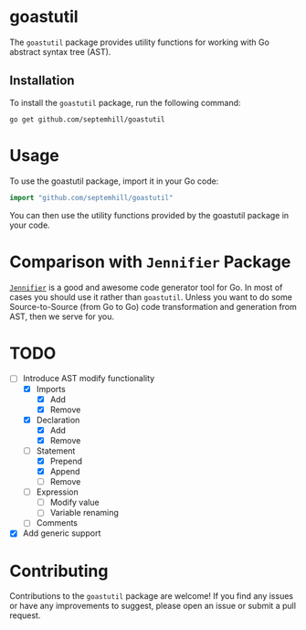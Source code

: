 # goastutil

The `goastutil` package provides utility functions for working with Go abstract
syntax tree (AST).

## Installation

To install the `goastutil` package, run the following command:

```shell
go get github.com/septemhill/goastutil
```

# Usage

To use the goastutil package, import it in your Go code:

```go
import "github.com/septemhill/goastutil"
```

You can then use the utility functions provided by the goastutil package in your
code.

# Comparison with `Jennifier` Package

[`Jennifier`](https://github.com/dave/jennifer) is a good and awesome code generator tool for Go. In most of cases
you should use it rather than `goastutil`. Unless you want to do some Source-to-Source (from Go to Go) code transformation and generation from AST, then we serve for you.


# TODO

- [ ] Introduce AST modify functionality
  - [X] Imports
    - [X] Add
    - [X] Remove
  - [X] Declaration
    - [X] Add
    - [X] Remove
  - [ ] Statement
    - [X] Prepend
    - [X] Append
    - [ ] Remove
  - [ ] Expression
    - [ ] Modify value
    - [ ] Variable renaming
  - [ ] Comments
- [X] Add generic support

# Contributing

Contributions to the `goastutil` package are welcome! If you find any issues or
have any improvements to suggest, please open an issue or submit a pull request.
